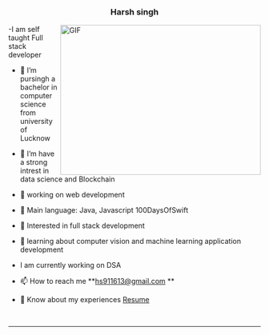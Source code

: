 
<h3 align="center">Harsh singh</a></h1>

  <img align="right" top="500" height="300" width="400" alt="GIF" src="https://media.giphy.com/media/SWoSkN6DxTszqIKEqv/giphy.gif">
</a>
 -I am self taught Full stack developer

- 🔭 I’m pursingh a bachelor in computer science from university of Lucknow 

- 🌱 I’m have a strong intrest in data science and Blockchain

- 🤝 working on web development

- 🌱 Main language: Java, Javascript <a hr f="https://github.com/100rabhcsmc/100DaysOfSwift" target="blank">100DaysOfSwift</a>

- 📝 Interested in full stack development 

- 💬 learning about computer vision and machine learning application development
-    I am currently working on DSA

- 📫 How to reach me **hs911613@gmail.com **
  

- 📄 Know about my experiences <a href="https://github.com/100rabhcsmc/Me.io/blob/master/01SaurabhChavanReactNativeResume.pdf" target="blank">Resume</a>
<br/>
  






---




